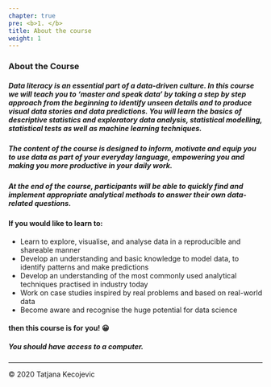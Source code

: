 ```yaml
---
chapter: true
pre: <b>1. </b>
title: About the course
weight: 1
---
```


### About the Course

##### Data literacy is an essential part of a data-driven culture. In this course we will teach you to ‘master and speak data’ by taking a step by step approach from the beginning to identify unseen details and to produce visual data stories and data predictions. You will learn the basics of descriptive statistics and exploratory data analysis, statistical modelling, statistical tests as well as machine learning techniques. 

##### The content of the course is designed to inform, motivate and equip you to use data as part of your everyday language, empowering you and making you more productive in your daily work.

##### At the end of the course, participants will be able to quickly find and implement appropriate analytical methods to answer their own data-related questions. 

#### If you would like to learn to:

* Learn to explore, visualise, and analyse data in a reproducible and shareable manner 
* Develop an understanding and basic knowledge to model data, to identify patterns and make predictions
* Develop an understanding of the most commonly used analytical techniques practised in industry today
* Work on case studies inspired by real problems and based on real-world data
* Become aware and recognise the huge potential for data science

#### then this course is for you! 😀

##### You should have access to a computer.


-----------------------------
© 2020 Tatjana Kecojevic